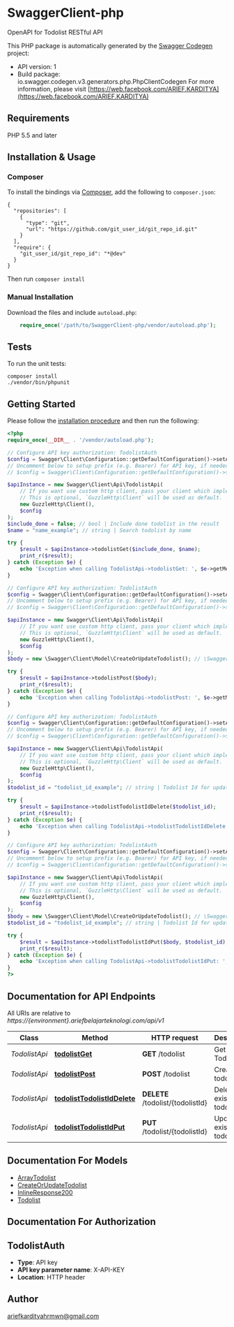 # SwaggerClient-php
OpenAPI for Todolist RESTful API

This PHP package is automatically generated by the [Swagger Codegen](https://github.com/swagger-api/swagger-codegen) project:

- API version: 1
- Build package: io.swagger.codegen.v3.generators.php.PhpClientCodegen
For more information, please visit [https://web.facebook.com/ARIEF.KARDITYA](https://web.facebook.com/ARIEF.KARDITYA)

## Requirements

PHP 5.5 and later

## Installation & Usage
### Composer

To install the bindings via [Composer](http://getcomposer.org/), add the following to `composer.json`:

```
{
  "repositories": [
    {
      "type": "git",
      "url": "https://github.com/git_user_id/git_repo_id.git"
    }
  ],
  "require": {
    "git_user_id/git_repo_id": "*@dev"
  }
}
```

Then run `composer install`

### Manual Installation

Download the files and include `autoload.php`:

```php
    require_once('/path/to/SwaggerClient-php/vendor/autoload.php');
```

## Tests

To run the unit tests:

```
composer install
./vendor/bin/phpunit
```

## Getting Started

Please follow the [installation procedure](#installation--usage) and then run the following:

```php
<?php
require_once(__DIR__ . '/vendor/autoload.php');

// Configure API key authorization: TodolistAuth
$config = Swagger\Client\Configuration::getDefaultConfiguration()->setApiKey('X-API-KEY', 'YOUR_API_KEY');
// Uncomment below to setup prefix (e.g. Bearer) for API key, if needed
// $config = Swagger\Client\Configuration::getDefaultConfiguration()->setApiKeyPrefix('X-API-KEY', 'Bearer');

$apiInstance = new Swagger\Client\Api\TodolistApi(
    // If you want use custom http client, pass your client which implements `GuzzleHttp\ClientInterface`.
    // This is optional, `GuzzleHttp\Client` will be used as default.
    new GuzzleHttp\Client(),
    $config
);
$include_done = false; // bool | Include done todolist in the result
$name = "name_example"; // string | Search todolist by name

try {
    $result = $apiInstance->todolistGet($include_done, $name);
    print_r($result);
} catch (Exception $e) {
    echo 'Exception when calling TodolistApi->todolistGet: ', $e->getMessage(), PHP_EOL;
}

// Configure API key authorization: TodolistAuth
$config = Swagger\Client\Configuration::getDefaultConfiguration()->setApiKey('X-API-KEY', 'YOUR_API_KEY');
// Uncomment below to setup prefix (e.g. Bearer) for API key, if needed
// $config = Swagger\Client\Configuration::getDefaultConfiguration()->setApiKeyPrefix('X-API-KEY', 'Bearer');

$apiInstance = new Swagger\Client\Api\TodolistApi(
    // If you want use custom http client, pass your client which implements `GuzzleHttp\ClientInterface`.
    // This is optional, `GuzzleHttp\Client` will be used as default.
    new GuzzleHttp\Client(),
    $config
);
$body = new \Swagger\Client\Model\CreateOrUpdateTodolist(); // \Swagger\Client\Model\CreateOrUpdateTodolist | 

try {
    $result = $apiInstance->todolistPost($body);
    print_r($result);
} catch (Exception $e) {
    echo 'Exception when calling TodolistApi->todolistPost: ', $e->getMessage(), PHP_EOL;
}

// Configure API key authorization: TodolistAuth
$config = Swagger\Client\Configuration::getDefaultConfiguration()->setApiKey('X-API-KEY', 'YOUR_API_KEY');
// Uncomment below to setup prefix (e.g. Bearer) for API key, if needed
// $config = Swagger\Client\Configuration::getDefaultConfiguration()->setApiKeyPrefix('X-API-KEY', 'Bearer');

$apiInstance = new Swagger\Client\Api\TodolistApi(
    // If you want use custom http client, pass your client which implements `GuzzleHttp\ClientInterface`.
    // This is optional, `GuzzleHttp\Client` will be used as default.
    new GuzzleHttp\Client(),
    $config
);
$todolist_id = "todolist_id_example"; // string | Todolist Id for update todo in database

try {
    $result = $apiInstance->todolistTodolistIdDelete($todolist_id);
    print_r($result);
} catch (Exception $e) {
    echo 'Exception when calling TodolistApi->todolistTodolistIdDelete: ', $e->getMessage(), PHP_EOL;
}

// Configure API key authorization: TodolistAuth
$config = Swagger\Client\Configuration::getDefaultConfiguration()->setApiKey('X-API-KEY', 'YOUR_API_KEY');
// Uncomment below to setup prefix (e.g. Bearer) for API key, if needed
// $config = Swagger\Client\Configuration::getDefaultConfiguration()->setApiKeyPrefix('X-API-KEY', 'Bearer');

$apiInstance = new Swagger\Client\Api\TodolistApi(
    // If you want use custom http client, pass your client which implements `GuzzleHttp\ClientInterface`.
    // This is optional, `GuzzleHttp\Client` will be used as default.
    new GuzzleHttp\Client(),
    $config
);
$body = new \Swagger\Client\Model\CreateOrUpdateTodolist(); // \Swagger\Client\Model\CreateOrUpdateTodolist | 
$todolist_id = "todolist_id_example"; // string | Todolist Id for update todo in database

try {
    $result = $apiInstance->todolistTodolistIdPut($body, $todolist_id);
    print_r($result);
} catch (Exception $e) {
    echo 'Exception when calling TodolistApi->todolistTodolistIdPut: ', $e->getMessage(), PHP_EOL;
}
?>
```

## Documentation for API Endpoints

All URIs are relative to *https://{environment}.ariefbelajarteknologi.com/api/v1*

Class | Method | HTTP request | Description
------------ | ------------- | ------------- | -------------
*TodolistApi* | [**todolistGet**](docs/Api/TodolistApi.md#todolistget) | **GET** /todolist | Get All Todolist
*TodolistApi* | [**todolistPost**](docs/Api/TodolistApi.md#todolistpost) | **POST** /todolist | Create new todolist
*TodolistApi* | [**todolistTodolistIdDelete**](docs/Api/TodolistApi.md#todolisttodolistiddelete) | **DELETE** /todolist/{todolistId} | Delele existing todolist
*TodolistApi* | [**todolistTodolistIdPut**](docs/Api/TodolistApi.md#todolisttodolistidput) | **PUT** /todolist/{todolistId} | Update existing todolist

## Documentation For Models

 - [ArrayTodolist](docs/Model/ArrayTodolist.md)
 - [CreateOrUpdateTodolist](docs/Model/CreateOrUpdateTodolist.md)
 - [InlineResponse200](docs/Model/InlineResponse200.md)
 - [Todolist](docs/Model/Todolist.md)

## Documentation For Authorization


## TodolistAuth

- **Type**: API key
- **API key parameter name**: X-API-KEY
- **Location**: HTTP header


## Author

ariefkardityahrmwn@gmail.com

